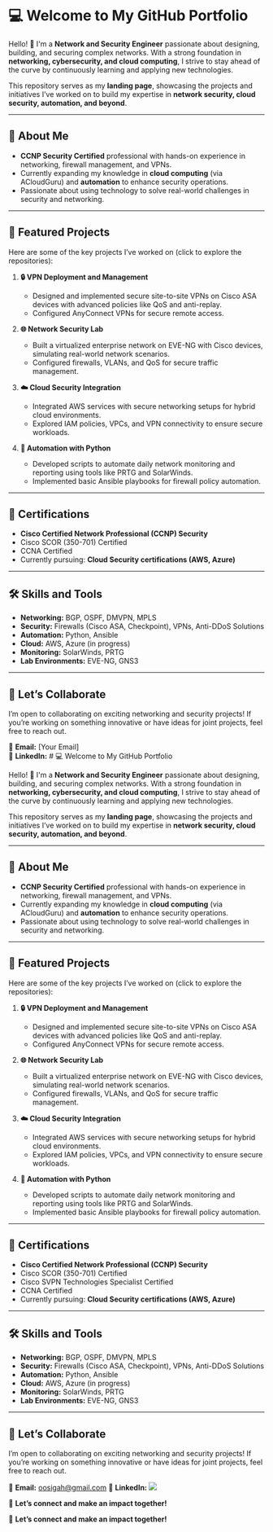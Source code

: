 # 💻 Welcome to My GitHub Portfolio  

Hello! 👋 I'm a **Network and Security Engineer** passionate about designing, building, and securing complex networks. With a strong foundation in **networking, cybersecurity, and cloud computing**, I strive to stay ahead of the curve by continuously learning and applying new technologies.  

This repository serves as my **landing page**, showcasing the projects and initiatives I’ve worked on to build my expertise in **network security, cloud security, automation, and beyond**.  

---

## 🎯 **About Me**  

- **CCNP Security Certified** professional with hands-on experience in networking, firewall management, and VPNs.  
- Currently expanding my knowledge in **cloud computing** (via ACloudGuru) and **automation** to enhance security operations.  
- Passionate about using technology to solve real-world challenges in security and networking.  

---

## 📂 **Featured Projects**  

Here are some of the key projects I’ve worked on (click to explore the repositories):  

1. **🔒 VPN Deployment and Management**  
   - Designed and implemented secure site-to-site VPNs on Cisco ASA devices with advanced policies like QoS and anti-replay.  
   - Configured AnyConnect VPNs for secure remote access.  

2. **🌐 Network Security Lab**  
   - Built a virtualized enterprise network on EVE-NG with Cisco devices, simulating real-world network scenarios.  
   - Configured firewalls, VLANs, and QoS for secure traffic management.  

3. **☁️ Cloud Security Integration**  
   - Integrated AWS services with secure networking setups for hybrid cloud environments.  
   - Explored IAM policies, VPCs, and VPN connectivity to ensure secure workloads.  

4. **🤖 Automation with Python**  
   - Developed scripts to automate daily network monitoring and reporting using tools like PRTG and SolarWinds.  
   - Implemented basic Ansible playbooks for firewall policy automation.  

---

## 📜 **Certifications**  

- **Cisco Certified Network Professional (CCNP) Security**  
- Cisco SCOR (350-701) Certified  
- CCNA Certified  
- Currently pursuing: **Cloud Security certifications (AWS, Azure)**  

---

## 🛠️ **Skills and Tools**  

- **Networking:** BGP, OSPF, DMVPN, MPLS  
- **Security:** Firewalls (Cisco ASA, Checkpoint), VPNs, Anti-DDoS Solutions  
- **Automation:** Python, Ansible  
- **Cloud:** AWS, Azure (in progress)  
- **Monitoring:** SolarWinds, PRTG  
- **Lab Environments:** EVE-NG, GNS3  

---

## 🌟 **Let’s Collaborate**  

I’m open to collaborating on exciting networking and security projects! If you’re working on something innovative or have ideas for joint projects, feel free to reach out.  

📧 **Email:** [Your Email]  
💼 **LinkedIn:** # 💻 Welcome to My GitHub Portfolio  

Hello! 👋 I'm a **Network and Security Engineer** passionate about designing, building, and securing complex networks. With a strong foundation in **networking, cybersecurity, and cloud computing**, I strive to stay ahead of the curve by continuously learning and applying new technologies.  

This repository serves as my **landing page**, showcasing the projects and initiatives I’ve worked on to build my expertise in **network security, cloud security, automation, and beyond**.  

---

## 🎯 **About Me**  

- **CCNP Security Certified** professional with hands-on experience in networking, firewall management, and VPNs.  
- Currently expanding my knowledge in **cloud computing** (via ACloudGuru) and **automation** to enhance security operations.  
- Passionate about using technology to solve real-world challenges in security and networking.  

---

## 📂 **Featured Projects**  

Here are some of the key projects I’ve worked on (click to explore the repositories):  

1. **🔒 VPN Deployment and Management**  
   - Designed and implemented secure site-to-site VPNs on Cisco ASA devices with advanced policies like QoS and anti-replay.  
   - Configured AnyConnect VPNs for secure remote access.  

2. **🌐 Network Security Lab**  
   - Built a virtualized enterprise network on EVE-NG with Cisco devices, simulating real-world network scenarios.  
   - Configured firewalls, VLANs, and QoS for secure traffic management.  

3. **☁️ Cloud Security Integration**  
   - Integrated AWS services with secure networking setups for hybrid cloud environments.  
   - Explored IAM policies, VPCs, and VPN connectivity to ensure secure workloads.  

4. **🤖 Automation with Python**  
   - Developed scripts to automate daily network monitoring and reporting using tools like PRTG and SolarWinds.  
   - Implemented basic Ansible playbooks for firewall policy automation.  

---

## 📜 **Certifications**  

- **Cisco Certified Network Professional (CCNP) Security**  <div data-iframe-width="150" data-iframe-height="270" data-share-badge-id="a02eaec9-32a4-4178-826e-eab6fa6d8d05" data-share-badge-host="https://www.credly.com"></div><script type="text/javascript" async src="//cdn.credly.com/assets/utilities/embed.js"></script>
- Cisco SCOR (350-701) Certified
- Cisco SVPN Technologies Specialist Certified <div data-iframe-width="150" data-iframe-height="270" data-share-badge-id="c1aa86d7-d914-43ba-9e0a-b86c3da4a0b3" data-share-badge-host="https://www.credly.com"></div><script type="text/javascript" async src="//cdn.credly.com/assets/utilities/embed.js"></script>
- CCNA Certified  
- Currently pursuing: **Cloud Security certifications (AWS, Azure)**  

---

## 🛠️ **Skills and Tools**  

- **Networking:** BGP, OSPF, DMVPN, MPLS  
- **Security:** Firewalls (Cisco ASA, Checkpoint), VPNs, Anti-DDoS Solutions  
- **Automation:** Python, Ansible  
- **Cloud:** AWS, Azure (in progress)  
- **Monitoring:** SolarWinds, PRTG  
- **Lab Environments:** EVE-NG, GNS3  

---

## 🌟 **Let’s Collaborate**  

I’m open to collaborating on exciting networking and security projects! If you’re working on something innovative or have ideas for joint projects, feel free to reach out.  

📧 **Email:** oosigah@gmail.com
💼 **LinkedIn:** <a href="https://linkedin.com/in/osigah-o"><img src="https://img.shields.io/badge/-LinkedIn-0072b1?&style=for-the-badge&logo=linkedin&logoColor=white" /></a>
  

🤝 **Let’s connect and make an impact together!**  
  

🤝 **Let’s connect and make an impact together!**  

